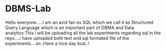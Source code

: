 # DBMS-Lab
Hello everyone.....I am an avid fan os SQL which we call it as Structured Query Language which is an important part of DBMA and Data analytics.This i will be uploading all the lab experiments regarding sql in the repo....i have uploaded both text and sql formated file of the experiments....so..Have a nice day bud..!

